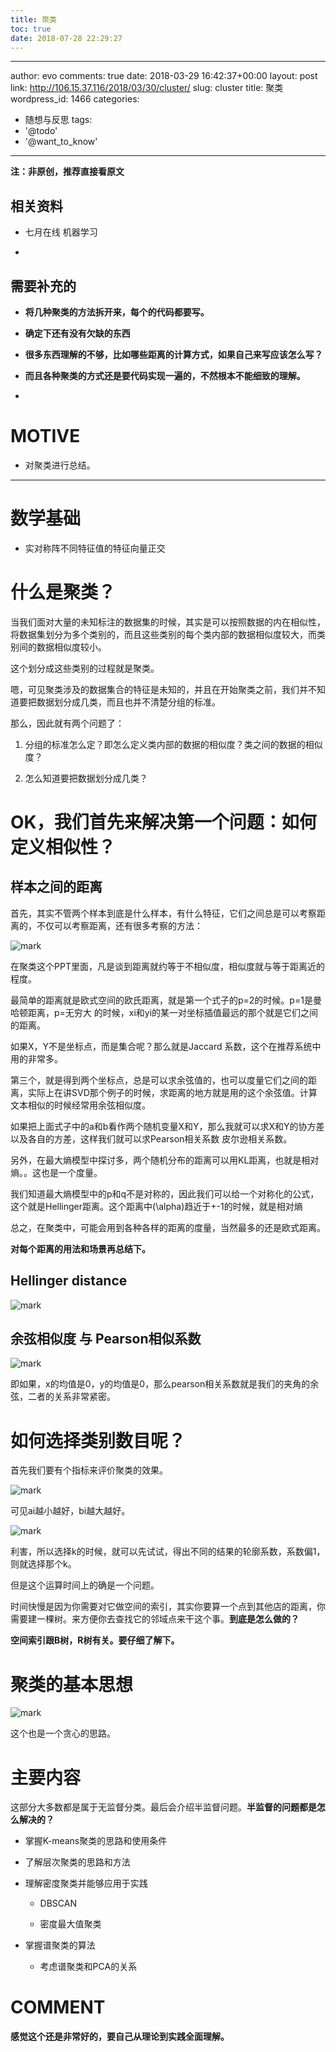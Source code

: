 ```yaml
---
title: 聚类
toc: true
date: 2018-07-28 22:29:27
---
```

---
author: evo
comments: true
date: 2018-03-29 16:42:37+00:00
layout: post
link: http://106.15.37.116/2018/03/30/cluster/
slug: cluster
title: 聚类
wordpress_id: 1466
categories:
- 随想与反思
tags:
- '@todo'
- '@want_to_know'
---

<!-- more -->

**注：非原创，推荐直接看原文**


## 相关资料






  * 七月在线 机器学习


  *



## 需要补充的






  * **将几种聚类的方法拆开来，每个的代码都要写。**


  * **确定下还有没有欠缺的东西**


  * **很多东西理解的不够，比如哪些距离的计算方式，如果自己来写应该怎么写？**


  * **而且各种聚类的方式还是要代码实现一遍的，不然根本不能细致的理解。**


  *



# MOTIVE






  * 对聚类进行总结。





* * *






# 数学基础






  * 实对称阵不同特征值的特征向量正交





###




# 什么是聚类？


当我们面对大量的未知标注的数据集的时候，其实是可以按照数据的内在相似性，将数据集划分为多个类别的，而且这些类别的每个类内部的数据相似度较大，而类别间的数据相似度较小。

这个划分成这些类别的过程就是聚类。

嗯，可见聚类涉及的数据集合的特征是未知的，并且在开始聚类之前，我们并不知道要把数据划分成几类，而且也并不清楚分组的标准。

那么，因此就有两个问题了：




  1. 分组的标准怎么定？即怎么定义类内部的数据的相似度？类之间的数据的相似度？


  2. 怎么知道要把数据划分成几类？





# OK，我们首先来解决第一个问题：如何定义相似性？




## 样本之间的距离


首先，其实不管两个样本到底是什么样本，有什么特征，它们之间总是可以考察距离的，不仅可以考察距离，还有很多考察的方法：


![mark](http://images.iterate.site/blog/image/180728/5D48kHDLH1.png?imageslim)

在聚类这个PPT里面，凡是谈到距离就约等于不相似度，相似度就与等于距离近的程度。

最简单的距离就是欧式空间的欧氏距离，就是第一个式子的p=2的时候。p=1是曼哈顿距离，p=无穷大 的时候，xi和yi的某一对坐标插值最远的那个就是它们之间的距离。

如果X，Y不是坐标点，而是集合呢？那么就是Jaccard 系数，这个在推荐系统中用的非常多。

第三个，就是得到两个坐标点，总是可以求余弦值的，也可以度量它们之间的距离，实际上在讲SVD那个例子的时候，求距离的地方就是用的这个余弦值。计算文本相似的时候经常用余弦相似度。

如果把上面式子中的a和b看作两个随机变量X和Y，那么我就可以求X和Y的协方差以及各自的方差，这样我们就可以求Pearson相关系数 皮尔逊相关系数。

另外，在最大熵模型中探讨多，两个随机分布的距离可以用KL距离，也就是相对熵。。这也是一个度量。

我们知道最大熵模型中的p和q不是对称的，因此我们可以给一个对称化的公式，这个就是Hellinger距离。这个距离中\(\alpha\)趋近于+-1的时候，就是相对熵

总之，在聚类中，可能会用到各种各样的距离的度量，当然最多的还是欧式距离。

**对每个距离的用法和场景再总结下。**


## Hellinger distance



![mark](http://images.iterate.site/blog/image/180728/Aa4I0cak6A.png?imageslim)


## 余弦相似度 与 Pearson相似系数


![mark](http://images.iterate.site/blog/image/180728/2EfkAiDKJG.png?imageslim)

即如果，x的均值是0，y的均值是0，那么pearson相关系数就是我们的夹角的余弦，二者的关系非常紧密。


# 如何选择类别数目呢？


首先我们要有个指标来评价聚类的效果。


![mark](http://images.iterate.site/blog/image/180728/gFI1FBaBjG.png?imageslim)

可见ai越小越好，bi越大越好。


![mark](http://images.iterate.site/blog/image/180728/h7aKGHg744.png?imageslim)

利害，所以选择k的时候，就可以先试试，得出不同的结果的轮廓系数，系数偏1，则就选择那个k。

但是这个运算时间上的确是一个问题。

时间快慢是因为你需要对它做空间的索引，其实你要算一个点到其他店的距离，你需要建一棵树。来方便你去查找它的邻域点来干这个事。**到底是怎么做的？**

**空间索引跟B树，R树有关。要仔细了解下。**




# 聚类的基本思想


![mark](http://images.iterate.site/blog/image/180728/mAEAaIKfKC.png?imageslim)

这个也是一个贪心的思路。






# 主要内容


这部分大多数都是属于无监督分类。最后会介绍半监督问题。**半监督的问题都是怎么解决的？**




  * 掌握K-means聚类的思路和使用条件


  * 了解层次聚类的思路和方法


  * 理解密度聚类并能够应用于实践


    * DBSCAN


    * 密度最大值聚类





  * 掌握谱聚类的算法


    * 考虑谱聚类和PCA的关系







# COMMENT




**感觉这个还是非常好的，要自己从理论到实践全面理解。**
